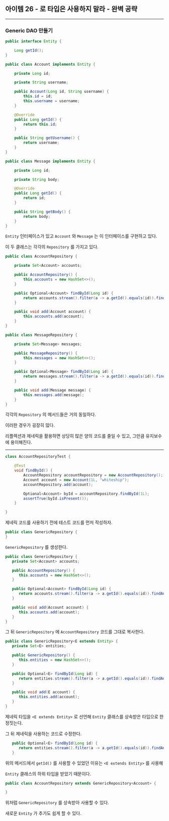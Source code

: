 ## 아이템 26 - 로 타입은 사용하지 말라 - 완벽 공략
---

### Generic DAO 만들기

```java
public interface Entity {

    Long getId();
}
```

```java
public class Account implements Entity {

    private Long id;

    private String username;

    public Account(Long id, String username) {
        this.id = id;
        this.username = username;
    }

    @Override
    public Long getId() {
        return this.id;
    }

    public String getUsername() {
        return username;
    }
}
```

```java
public class Message implements Entity {

    private Long id;

    private String body;

    @Override
    public Long getId() {
        return id;
    }

    public String getBody() {
        return body;
    }
}
```

``Entity`` 인터페이스가 있고 ``Account`` 와 ``Message`` 는 이 인터페이스를 구현하고 있다.

이 두 클래스는 각각의 ``Repository`` 를 가지고 있다.

```java
public class AccountRepository {

    private Set<Account> accounts;

    public AccountRepository() {
        this.accounts = new HashSet<>();
    }

    public Optional<Account> findById(Long id) {
        return accounts.stream().filter(a -> a.getId().equals(id)).findAny();
    }

    public void add(Account account) {
        this.accounts.add(account);
    }
}
```

```java
public class MessageRepository {

    private Set<Message> messages;

    public MessageRepository() {
        this.messages = new HashSet<>();
    }

    public Optional<Message> findById(Long id) {
        return messages.stream().filter(a -> a.getId().equals(id)).findAny();
    }

    public void add(Message message) {
        this.messages.add(message);
    }
}
```

각각의 ``Repository`` 의 메서드들은 거의 동일하다.

이러한 경우가 굉장히 많다.

리플렉션과 제네릭을 활용하면 상당히 많은 양의 코드를 줄일 수 있고, 그만큼 유지보수에 용이해진다.

---

```java
class AccountRepositoryTest {

    @Test
    void findById() {
        AccountRepository accountRepository = new AccountRepository();
        Account account = new Account(1L, "whiteship");
        accountRepository.add(account);

        Optional<Account> byId = accountRepository.findById(1L);
        assertTrue(byId.isPresent());
    }

}
```

제네릭 코드를 사용하기 전에 테스트 코드를 먼저 작성하자.

```java
public class GenericRepository {
}
```

``GenericRepository`` 를 생성한다.

```java
public class GenericRepository {
   private Set<Account> accounts;

   public AccountRepository() {
      this.accounts = new HashSet<>();
   }

   public Optional<Account> findById(Long id) {
      return accounts.stream().filter(a -> a.getId().equals(id)).findAny();
   }

   public void add(Account account) {
      this.accounts.add(account);
   }
}
```

그 뒤 ``GenericRepository`` 에 ``AccountRepository`` 코드를 그대로 복사한다.

```java
public class GenericRepository<E extends Entity> {
   private Set<E> entities;

   public GenericRepository() {
      this.entities = new HashSet<>();
   }

   public Optional<E> findById(Long id) {
      return entities.stream().filter(a -> a.getId().equals(id)).findAny();
   }

   public void add(E account) {
      this.entities.add(account);
   }
}
```

제네릭 타입을 ``<E extends Entity>`` 로 선언해 ``Entity`` 클래스를 상속받은 타입으로 한정짓는다.

그 뒤 제네릭을 사용하는 코드로 수정한다.

```java
   public Optional<E> findById(Long id) {
      return entities.stream().filter(a -> a.getId().equals(id)).findAny();
   }
``` 

위의 메서드에서 ``getId()`` 를 사용할 수 있었던 이유는 ``<E extends Entity>`` 를 사용해

``Entity`` 클래스의 하위 타입을 받았기 때문이다.

```java
public class AccountRepository extends GenericRepository<Account> {

}
```

위처럼 ``GenericRepository`` 를 상속받아 사용할 수 있다.

새로운 ``Entity`` 가 추가도 쉽게 할 수 있다.


